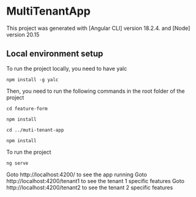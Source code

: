 # MultiTenantApp

This project was generated with [Angular CLI] version 18.2.4. and [Node]  version 20.15

## Local environment setup

To run the project locally, you need to have yalc

```npm install -g yalc```
  
Then, you need to run the following commands in the root folder of the project

``cd feature-form``

```npm install```

``cd ../muti-tenant-app``

```npm install```

To run the project 

```ng serve```

Goto  http://localhost:4200/ to see the app running
Goto  http://localhost:4200/tenant1 to see the tenant 1 specific features
Goto  http://localhost:4200/tenant2 to see the tenant 2 specific features

